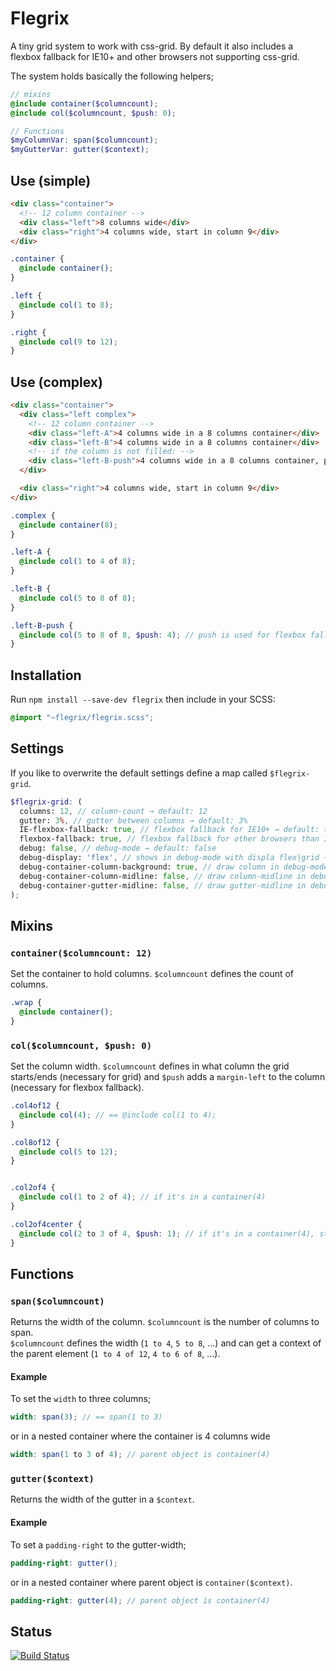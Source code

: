 # Flegrix
A tiny grid system to work with css-grid. By default it also includes a flexbox fallback for IE10+ and other browsers not supporting css-grid.


The system holds basically the following helpers;

```SCSS
// mixins
@include container($columncount);
@include col($columncount, $push: 0);

// Functions
$myColumnVar: span($columncount);
$myGutterVar: gutter($context);
```

## Use (simple)

```HTML
<div class="container">
  <!-- 12 column container -->
  <div class="left">8 columns wide</div>
  <div class="right">4 columns wide, start in column 9</div>
</div>
```

```SCSS
.container {
  @include container();
}

.left {
  @include col(1 to 8);
}

.right {
  @include col(9 to 12);
}
```

## Use (complex)

```HTML
<div class="container">
  <div class="left complex">
    <!-- 12 column container -->
    <div class="left-A">4 columns wide in a 8 columns container</div>
    <div class="left-B">4 columns wide in a 8 columns container</div>
    <!-- if the column is not filled: -->
    <div class="left-B-push">4 columns wide in a 8 columns container, push 4 columns</div>
  </div>

  <div class="right">4 columns wide, start in column 9</div>
</div>
```

```SCSS
.complex {
  @include container(8);
}

.left-A {
  @include col(1 to 4 of 8);
}

.left-B {
  @include col(5 to 8 of 8);
}

.left-B-push {
  @include col(5 to 8 of 8, $push: 4); // push is used for flexbox fallback
}
```

## Installation
Run `npm install --save-dev flegrix` then include in your SCSS:

```SCSS
@import "~flegrix/flegrix.scss";
```


## Settings
If you like to overwrite the default settings define a map called `$flegrix-grid`.

```SCSS
$flegrix-grid: (
  columns: 12, // column-count → default: 12
  gutter: 3%, // gutter between columns → default: 3%
  IE-flexbox-fallback: true, // flexbox fallback for IE10+ → default: true
  flexbox-fallback: true, // flexbox fallback for other browsers than IE10+ → default: true
  debug: false, // debug-mode → default: false
  debug-display: 'flex', // shows in debug-mode with displa flex|grid → default: flex
  debug-container-column-background: true, // draw column in debug-mode → default: true
  debug-container-column-midline: false, // draw column-midline in debug-mode → default: false
  debug-container-gutter-midline: false, // draw gutter-midline in debug-mode → default: false
);
```

## Mixins


### `container($columncount: 12)`
Set the container to hold columns. `$columncount` defines the count of columns.

```SCSS
.wrap {
  @include container();
}
```

### `col($columncount, $push: 0)`
Set the column width. `$columncount` defines in what column the grid starts/ends (necessary for grid) and `$push` adds a `margin-left` to the column (necessary for flexbox fallback).

```SCSS
.col4of12 {
  @include col(4); // == @include col(1 to 4);
}

.col8of12 {
  @include col(5 to 12);
}


.col2of4 {
  @include col(1 to 2 of 4); // if it's in a container(4)
}

.col2of4center {
  @include col(2 to 3 of 4, $push: 1); // if it's in a container(4), starts on second column
}
```


## Functions

### `span($columncount)`
Returns the width of the column. `$columncount` is the number of columns to span.  
`$columncount` defines the width (`1 to 4`, `5 to 8`, ...) and can get a context of the parent element (`1 to 4 of 12`, `4 to 6 of 8`, ...).

#### Example
To set the `width` to three columns;
```SCSS
width: span(3); // == span(1 to 3)
```
or in a nested container where the container is 4 columns wide
```SCSS
width: span(1 to 3 of 4); // parent object is container(4)
```

### `gutter($context)`
Returns the width of the gutter in a `$context`.

#### Example
To set a `padding-right` to the gutter-width;
```SCSS
padding-right: gutter();
```
or in a nested container where parent object is `container($context)`.
```SCSS
padding-right: gutter(4); // parent object is container(4)
```



## Status
[![Build Status](https://travis-ci.org/signalwerk/flegrix.svg?branch=master)](https://travis-ci.org/signalwerk/flegrix)
